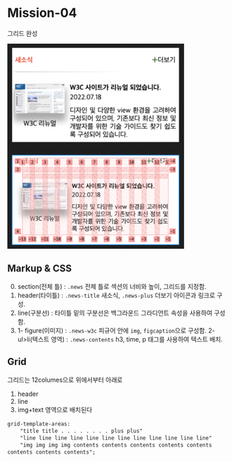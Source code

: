 # Mission-04
그리드 완성

![image](../mission-01/images/mission-04_complete.png)

## Markup & CSS
0. section(전체 틀) : `.news` 전체 틀로 섹션의 너비와 높이, 그리드를 지정함.
1. header(타이틀) : `.news-title` 새소식, `.news-plus` 더보기 아이콘과 링크로 구성.
2. line(구분선) : 타이틀 밑의 구분선은 백그라운드 그라디언트 속성을 사용하여 구성함.
3. 1- figure(이미지) : `.news-w3c` 피규어 안에 `img`, `figcaption`으로 구성함. 2- ul>li(텍스트 영역) : `.news-contents` h3, time, p 태그를 사용하여 텍스트 배치.

## Grid
그리드는 12columes으로 위에서부터 아래로
1. header
2. line
3. img+text 영역으로 배치된다

```
grid-template-areas:
    "title title . . . . . . . . plus plus"
    "line line line line line line line line line line line line"
    "img img img img contents contents contents contents contents contents contents contents";
```

